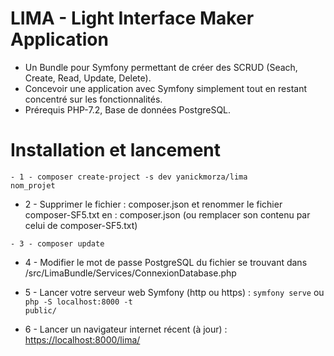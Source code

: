 # LIMA - Light Interface Maker Application
- Un Bundle pour Symfony permettant de créer des SCRUD (Seach, Create, Read, Update, Delete).
- Concevoir une application avec Symfony simplement tout en restant concentré sur les fonctionnalités.
- Prérequis PHP-7.2, Base de données PostgreSQL.

# Installation et lancement

<code>- 1 - composer create-project -s dev yanickmorza/lima nom_projet</code>

- 2 - Supprimer le fichier : composer.json et renommer le fichier composer-SF5.txt en : composer.json (ou remplacer son contenu par celui de composer-SF5.txt)

<code>- 3 - composer update</code>

- 4 - Modifier le mot de passe PostgreSQL du fichier se trouvant dans /src/LimaBundle/Services/ConnexionDatabase.php

- 5 - Lancer votre serveur web Symfony (http ou https) : 
<code>symfony serve</code>
ou 
<code>php -S localhost:8000 -t public/</code>

- 6 - Lancer un navigateur internet récent (à jour) : <a href="https://localhost:8000/lima/">https://localhost:8000/lima/</a>